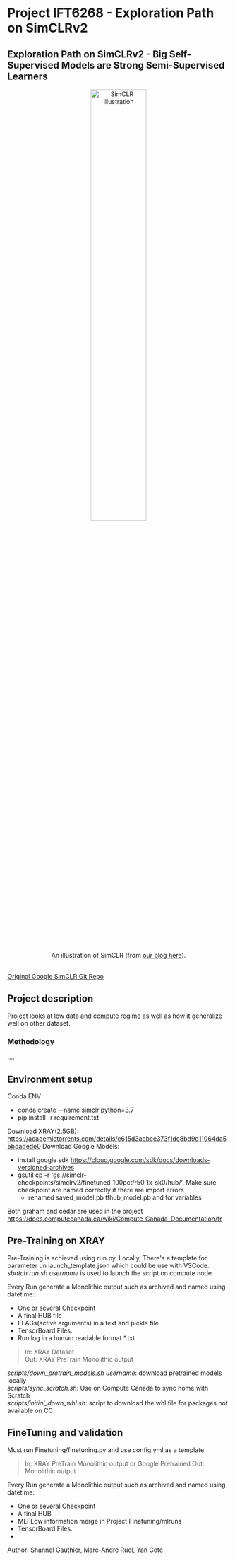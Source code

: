 # Project IFT6268 - Exploration Path on SimCLRv2 
## Exploration Path on SimCLRv2 - Big Self-Supervised Models are Strong Semi-Supervised Learners 


<div align="center">
  <img width="50%" alt="SimCLR Illustration" src="https://1.bp.blogspot.com/--vH4PKpE9Yo/Xo4a2BYervI/AAAAAAAAFpM/vaFDwPXOyAokAC8Xh852DzOgEs22NhbXwCLcBGAsYHQ/s1600/image4.gif">
</div>
<div align="center">
  An illustration of SimCLR (from <a href="https://ai.googleblog.com/2020/04/advancing-self-supervised-and-semi.html">our blog here</a>).
</div> <br>

[Original Google SimCLR Git Repo](https://github.com/google-research/simclr) <br>


## Project description

Project looks at low data and compute regime as well as how it generalize well on other dataset.
### Methodology
....

## Environment setup

Conda ENV
- conda create --name simclr python=3.7
- pip install -r requirement.txt

Download XRAY(2.5GB): <https://academictorrents.com/details/e615d3aebce373f1dc8bd9d11064da55bdadede0>
Download Google Models:
- install google sdk https://cloud.google.com/sdk/docs/downloads-versioned-archives
- gsutil cp -r 'gs://simclr-checkpoints/simclrv2/finetuned_100pct/r50_1x_sk0/hub/'. Make sure checkpoint are named correctly if there are import errors 
    - renamed saved_model.pb tfhub_model.pb and  for variables

Both graham and cedar are used in the project <https://docs.computecanada.ca/wiki/Compute_Canada_Documentation/fr>
## Pre-Training on XRAY

Pre-Training is achieved using run.py. Locally, There's a template for parameter un launch_template.json which could be use with VSCode.
*sbatch run.sh username* is used to launch the script on compute node.

Every Run generate a Monolithic output such as archived and named using datetime:
- One or several Checkpoint
- A final HUB file
- FLAGs(active arguments) in a text and pickle file
- TensorBoard Files.
- Run log in a human readable format *.txt

>In:  XRAY Dataset <br>
>Out: XRAY PreTrain Monolithic output

*scripts/down_pretrain_models.sh username*: download pretrained models locally  
*scripts/sync_scratch.sh*: Use on Compute Canada to sync home with Scratch  
*scripts/initial_down_whl.sh*: script to download the whl file for packages not available on CC  

## FineTuning and validation

Must run Finetuning/finetuning.py and use config.yml as a template.
>In:  XRAY PreTrain Monolithic output or Google Pretrained
>Out: Monolithic output

Every Run generate a Monolithic output such as archived and named using datetime:
- One or several Checkpoint
- A final HUB
- MLFLow information merge in Project Finetuning/mlruns
- TensorBoard Files.
- 

Author: Shannel Gauthier, Marc-Andre Ruel, Yan Cote

